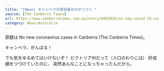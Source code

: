 ```yaml
---
title: "[News] キャンベラの感染者ゼロがつづく "
source: [The Canberra Times]
url: https://www.canberratimes.com.au/story/6855026/no-new-covid-19-cases-in-the-act/
category: News/Australia
---
```


 原題は No new coronavirus cases in Canberra
(The Canberra Times)。

 キャンベラ、がんばる！

 でも気をゆるめてはいけないぞ！
ビクトリア州だって（人口のわりには）
好成績をつづけていたのに、
突然あんなことになっちゃったんだから。

